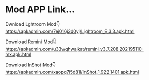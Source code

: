 # Mod APP Link...

Dwnload Lghtroom Mod👇
https://apkadmin.com/7ej016j3d0yj/Lightroom_8.3.3.apk.html

Download Remini Mod👇
https://apkadmin.com/u33wqhwajkat/remini_v3.7.208.202195110-mx.apk.html

Download InShot Mod👇
https://apkadmin.com/xaopq7l5d81l/InShot_1.922.1401.apk.html
